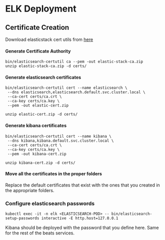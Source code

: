 # ELK Deployment

## Certificate Creation
Download elasticstack cert utils from [here](https://www.elastic.co/downloads/elasticsearch)

#### Generate Certificate Authority
```
bin/elasticsearch-certutil ca --pem -out elastic-stack-ca.zip
unzip elastic-stack-ca.zip -d certs/
```

#### Generate elasticsearch certificates
```
bin/elasticsearch-certutil cert --name elasticsearch \
 --dns elasticsearch,elasticsearch.default.svc.cluster.local \
 --ca-cert certs/ca.crt \
 --ca-key certs/ca.key \
 --pem -out elastic-cert.zip

unzip elastic-cert.zip -d certs/
```


#### Generate kibana certificates
```
bin/elasticsearch-certutil cert --name kibana \
 --dns kibana,kibana.default.svc.cluster.local \
 --ca-cert certs/ca.crt \
 --ca-key certs/ca.key \
 --pem -out kibana-cert.zip

unzip kibana-cert.zip -d certs/
```

#### Move all the certificates in the proper folders
Replace the default certificates that exist with the ones that you created in the appropriate folders.


### Configure elasticsearch passwords
```
kubectl exec -it -n elk <ELASTICSEARCH-POD> -- bin/elasticsearch-setup-passwords interactive -E http.host=127.0.0.1
```

Kibana should be deployed with the password that you define here. Same for the rest of the beats services.

